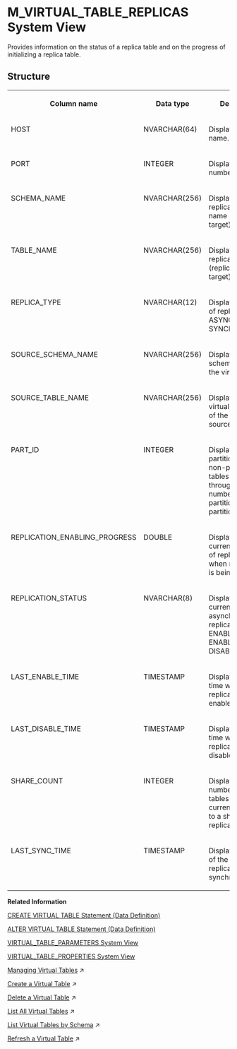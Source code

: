 <!-- loio2686e15ce25848db9bc1da827830d815 -->

# M\_VIRTUAL\_TABLE\_REPLICAS System View

Provides information on the status of a replica table and on the progress of initializing a replica table.



<a name="loio2686e15ce25848db9bc1da827830d815___v_i_r_t_u_a_l__t_a_b_l_e_s_1struct_VIRTUAL_TABLES"/>

## Structure


<table>
<tr>
<th valign="top">

Column name



</th>
<th valign="top">

Data type



</th>
<th valign="top">

Description



</th>
</tr>
<tr>
<td valign="top">

HOST



</td>
<td valign="top">

NVARCHAR\(64\)



</td>
<td valign="top">

Displays the host name.



</td>
</tr>
<tr>
<td valign="top">

PORT



</td>
<td valign="top">

INTEGER



</td>
<td valign="top">

Displays the port number.



</td>
</tr>
<tr>
<td valign="top">

SCHEMA\_NAME



</td>
<td valign="top">

NVARCHAR\(256\)



</td>
<td valign="top">

Displays the replica schema name \(replication target\).



</td>
</tr>
<tr>
<td valign="top">

TABLE\_NAME



</td>
<td valign="top">

NVARCHAR\(256\)



</td>
<td valign="top">

Displays the replica table name \(replication target\).



</td>
</tr>
<tr>
<td valign="top">

REPLICA\_TYPE



</td>
<td valign="top">

NVARCHAR\(12\)



</td>
<td valign="top">

Displays the type of replication: ASYNCHRONOUS, SYNCHRONOUS.



</td>
</tr>
<tr>
<td valign="top">

SOURCE\_SCHEMA\_NAME



</td>
<td valign="top">

NVARCHAR\(256\)



</td>
<td valign="top">

Displays the schema name of the virtual table



</td>
</tr>
<tr>
<td valign="top">

SOURCE\_TABLE\_NAME



</td>
<td valign="top">

NVARCHAR\(256\)



</td>
<td valign="top">

Displays the virtual table name of the replication source.



</td>
</tr>
<tr>
<td valign="top">

PART\_ID



</td>
<td valign="top">

INTEGER



</td>
<td valign="top">

Displays the partition ID. 0 for non-partitioned tables and 1 through the number of partitions for partitioned tables.



</td>
</tr>
<tr>
<td valign="top">

REPLICATION\_ENABLING\_PROGRESS



</td>
<td valign="top">

DOUBLE



</td>
<td valign="top">

Displays the current progress of replication when replication is being enabled.



</td>
</tr>
<tr>
<td valign="top">

REPLICATION\_STATUS



</td>
<td valign="top">

NVARCHAR\(8\)



</td>
<td valign="top">

Displays the current asynchronous replication status: ENABLED, ENABLING, DISABLED.



</td>
</tr>
<tr>
<td valign="top">

LAST\_ENABLE\_TIME



</td>
<td valign="top">

TIMESTAMP



</td>
<td valign="top">

Displays the last time when replication was enabled.



</td>
</tr>
<tr>
<td valign="top">

LAST\_DISABLE\_TIME



</td>
<td valign="top">

TIMESTAMP



</td>
<td valign="top">

Displays the last time when replication was disabled.



</td>
</tr>
<tr>
<td valign="top">

SHARE\_COUNT



</td>
<td valign="top">

INTEGER



</td>
<td valign="top">

Displays the number of virtual tables that are currently pointing to a shared replica.



</td>
</tr>
<tr>
<td valign="top">

LAST\_SYNC\_TIME



</td>
<td valign="top">

TIMESTAMP



</td>
<td valign="top">

Displays the time of the last replication synchronization.



</td>
</tr>
</table>

**Related Information**  


[CREATE VIRTUAL TABLE Statement \(Data Definition\)](../../010-SQL-Reference/012-SQL-Statements/create-virtual-table-statement-data-definition-d2a0406.md "Creates a virtual table at a remote source.")

[ALTER VIRTUAL TABLE Statement \(Data Definition\)](../../010-SQL-Reference/012-SQL-Statements/alter-virtual-table-statement-data-definition-5182698.md "Modifies a virtual table's column properties, and lets you refresh the metadata of a virtual table.")

[VIRTUAL\_TABLE\_PARAMETERS System View](../021-System-Views/virtual-table-parameters-system-view-95054e1.md "Provides a list of parameters of the virtual tables that refer to column views in a remote SAP HANA database.")

[VIRTUAL\_TABLE\_PROPERTIES System View](../021-System-Views/virtual-table-properties-system-view-88396eb.md "Provides the properties set on virtual tables.")

[Managing Virtual Tables](https://help.sap.com/viewer/b6c0184b46cc424b9bcce8e6aae02f97/2023_2_QRC/en-US/d16e86e414b54cd0b6facd4f6a2e7e01.html "Virtual tables point to remote tables or views in a remote source. When SQL queries are executed on a virtual table, they access the remote data as if it were stored locally.") :arrow_upper_right:

[Create a Virtual Table](https://help.sap.com/viewer/b6c0184b46cc424b9bcce8e6aae02f97/2023_2_QRC/en-US/4ef3f55395dc47a89462b77b56d71f7f.html "Create a virtual table from the remote object of a remote source.") :arrow_upper_right:

[Delete a Virtual Table](https://help.sap.com/viewer/b6c0184b46cc424b9bcce8e6aae02f97/2023_2_QRC/en-US/ebcb10f2c2d44b3294dfb0cadd88c396.html "Delete an existing virtual table from your schema using the SAP HANA database explorer.") :arrow_upper_right:

[List All Virtual Tables](https://help.sap.com/viewer/b6c0184b46cc424b9bcce8e6aae02f97/2023_2_QRC/en-US/f4badb298616428ba585f68d4c68daa1.html "Provides a list of all virtual tables you have privilege to.") :arrow_upper_right:

[List Virtual Tables by Schema](https://help.sap.com/viewer/b6c0184b46cc424b9bcce8e6aae02f97/2023_2_QRC/en-US/682a0b4ee20349a0b36d3d940a6efaa0.html "Display the virtual tables of a remote source by schema using SQL syntax.") :arrow_upper_right:

[Refresh a Virtual Table](https://help.sap.com/viewer/b6c0184b46cc424b9bcce8e6aae02f97/2023_2_QRC/en-US/14ea22d516634790a29c2e3676dcb9b1.html "Update a virtual table to reflect metadata changes in the corresponding remote source table using SQL syntax.") :arrow_upper_right:

